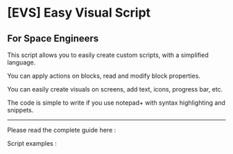 # [EVS] Easy Visual Script

## For Space Engineers

This script allows you to easily create custom scripts, with a simplified language.

You can apply actions on blocks, read and modify block properties.

You can easily create visuals on screens, add text, icons, progress bar, etc.

The code is simple to write if you use notepad+ with syntax highlighting and snippets.

***

Please read the complete guide here :

Script examples :


